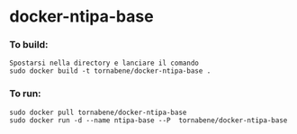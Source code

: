 docker-ntipa-base
=================

### To build:
	Spostarsi nella directory e lanciare il comando
    sudo docker build -t tornabene/docker-ntipa-base .
    

### To run:

    sudo docker pull tornabene/docker-ntipa-base
    sudo docker run -d --name ntipa-base --P  tornabene/docker-ntipa-base
    
    
    